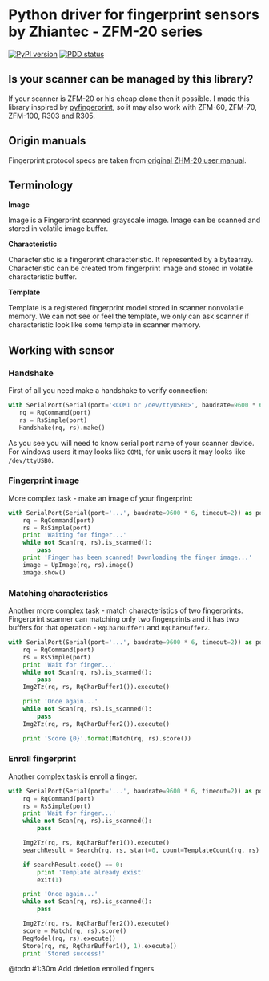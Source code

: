 # Python driver for fingerprint sensors by Zhiantec - ZFM-20 series

[![PyPI version](https://badge.fury.io/py/fpscanner.svg)](https://badge.fury.io/py/fpscanner)
[![PDD status](http://www.0pdd.com/svg?name=nikialeksey/fpscanner)](http://www.0pdd.com/p?name=nikialeksey/fpscanner)

## Is your scanner can be managed by this library?
If your scanner is ZFM-20 or his cheap clone then it possible. I made this library inspired by 
[pyfingerprint](https://github.com/bastianraschke/pyfingerprint), so it may also work with ZFM-60, ZFM-70, ZFM-100,
R303 and R305.

## Origin manuals
Fingerprint protocol specs are taken from 
[original ZHM-20 user manual](https://raw.githubusercontent.com/nikialeksey/fpscanner/master/ZFM+user+manualV15.pdf).

## Terminology

**Image**

  Image is a Fingerprint scanned grayscale image. Image can be scanned and stored in volatile image buffer.
   
**Characteristic**

  Characteristic is a fingerprint characteristic. It represented by a bytearray. Characteristic can be created from 
  fingerprint image and stored in volatile characteristic buffer.
  
**Template**

  Template is a registered fingerprint model stored in scanner nonvolatile memory. 
  We can not see or feel the template, we only can ask scanner if characteristic look like some template 
  in scanner memory.
  
## Working with sensor
 
### Handshake
 
First of all you need make a handshake to verify connection:
 ```python
with SerialPort(Serial(port='<COM1 or /dev/ttyUSB0>', baudrate=9600 * 6, timeout=2)) as port:
    rq = RqCommand(port)
    rs = RsSimple(port)
    Handshake(rq, rs).make()
```
As you see you will need to know serial port name of your scanner device. For windows users it may looks like `COM1`,
for unix users it may looks like `/dev/ttyUSB0`.

### Fingerprint image

More complex task - make an image of your fingerprint:
```python
with SerialPort(Serial(port='...', baudrate=9600 * 6, timeout=2)) as port:
    rq = RqCommand(port)
    rs = RsSimple(port)
    print 'Waiting for finger...'
    while not Scan(rq, rs).is_scanned():
        pass
    print 'Finger has been scanned! Downloading the finger image...'
    image = UpImage(rq, rs).image()
    image.show()
```

### Matching characteristics

Another more complex task - match characteristics of two fingerprints. Fingerprint scanner can matching only two 
fingerprints and it has two buffers for that operation - `RqCharBuffer1` and `RqCharBuffer2`.
```python
with SerialPort(Serial(port='...', baudrate=9600 * 6, timeout=2)) as port:
    rq = RqCommand(port)
    rs = RsSimple(port)
    print 'Wait for finger...'
    while not Scan(rq, rs).is_scanned():
        pass
    Img2Tz(rq, rs, RqCharBuffer1()).execute()

    print 'Once again...'
    while not Scan(rq, rs).is_scanned():
        pass
    Img2Tz(rq, rs, RqCharBuffer2()).execute()

    print 'Score {0}'.format(Match(rq, rs).score())
```

### Enroll fingerprint

Another complex task is enroll a finger.
```python
with SerialPort(Serial(port='...', baudrate=9600 * 6, timeout=2)) as port:
    rq = RqCommand(port)
    rs = RsSimple(port)
    print 'Wait for finger...'
    while not Scan(rq, rs).is_scanned():
        pass

    Img2Tz(rq, rs, RqCharBuffer1()).execute()
    searchResult = Search(rq, rs, start=0, count=TemplateCount(rq, rs).as_int()).execute()

    if searchResult.code() == 0:
        print 'Template already exist'
        exit(1)

    print 'Once again...'
    while not Scan(rq, rs).is_scanned():
        pass

    Img2Tz(rq, rs, RqCharBuffer2()).execute()
    score = Match(rq, rs).score()
    RegModel(rq, rs).execute()
    Store(rq, rs, RqCharBuffer1(), 1).execute()
    print 'Stored success!'
```

@todo #1:30m Add deletion enrolled fingers